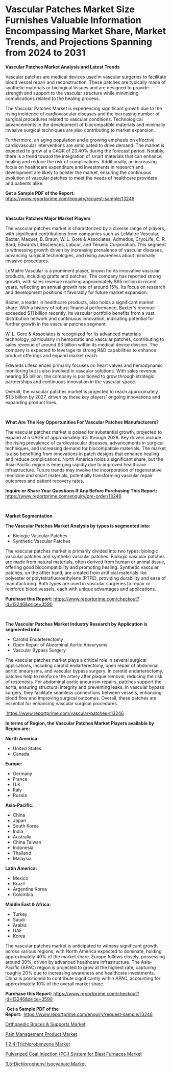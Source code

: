 <p><h1>Vascular Patches Market Size Furnishes Valuable Information Encompassing Market Share, Market Trends, and Projections Spanning from 2024 to 2031</h1></p><p><strong>Vascular Patches Market Analysis and Latest Trends</strong></p>
<p><p>Vascular patches are medical devices used in vascular surgeries to facilitate blood vessel repair and reconstruction. These patches are typically made of synthetic materials or biological tissues and are designed to provide strength and support to the vascular structure while minimizing complications related to the healing process. </p><p>The Vascular Patches Market is experiencing significant growth due to the rising incidence of cardiovascular diseases and the increasing number of surgical procedures related to vascular conditions. Technological advancements in the development of biocompatible materials and minimally invasive surgical techniques are also contributing to market expansion. </p><p>Furthermore, an aging population and a growing emphasis on effective cardiovascular interventions are anticipated to drive demand. The market is expected to grow at a CAGR of 23.40% during the forecast period. Notably, there is a trend toward the integration of smart materials that can enhance healing and reduce the risk of complications. Additionally, an increasing focus on healthcare expenditure and investments in research and development are likely to bolster the market, ensuring the continuous evolution of vascular patches to meet the needs of healthcare providers and patients alike.</p></p>
<p><strong>Get a Sample PDF of the Report:&nbsp;</strong> <a href="https://www.reportprime.com/enquiry/request-sample/13246">https://www.reportprime.com/enquiry/request-sample/13246</a></p>
<p>&nbsp;</p>
<p><strong>Vascular Patches Major Market Players</strong></p>
<p><p>The vascular patches market is characterized by a diverse range of players, with significant contributions from companies such as LeMaitre Vascular, Baxter, Maquet, B. Braun, W. L. Gore & Associates, Admedus, CryoLife, C. R. Bard, Edwards Lifesciences, Labcor, and Terumo Corporation. This segment is witnessing growth driven by increasing prevalence of vascular diseases, advancing surgical technologies, and rising awareness about minimally invasive procedures.</p><p>LeMaitre Vascular is a prominent player, known for its innovative vascular products, including grafts and patches. The company has reported strong growth, with sales revenue reaching approximately $65 million in recent years, reflecting an annual growth rate of around 15%. Its focus on research and development positions it favorably for future market expansion.</p><p>Baxter, a leader in healthcare products, also holds a significant market share. With a history of robust financial performance, Baxter's revenue exceeded $11 billion recently. Its vascular portfolio benefits from a vast distribution network and continuous innovation, indicating potential for further growth in the vascular patches segment.</p><p>W. L. Gore & Associates is recognized for its advanced materials technology, particularly in hemostatic and vascular patches, contributing to sales revenue of around $3 billion within its medical device division. The company is expected to leverage its strong R&D capabilities to enhance product offerings and expand market reach.</p><p>Edwards Lifesciences primarily focuses on heart valves and hemodynamic monitoring but is also involved in vascular solutions. With sales revenue nearing $5 billion, the company is positioned to grow through strategic partnerships and continuous innovation in the vascular space.</p><p>Overall, the vascular patches market is projected to reach approximately $1.5 billion by 2027, driven by these key players' ongoing innovations and expanding product lines.</p></p>
<p>&nbsp;</p>
<p><strong>What Are The Key Opportunities For Vascular Patches Manufacturers?</strong></p>
<p><p>The vascular patches market is poised for substantial growth, projected to expand at a CAGR of approximately 6% through 2028. Key drivers include the rising prevalence of cardiovascular diseases, advancements in surgical techniques, and increasing demand for biocompatible materials. The market is also benefiting from innovations in patch designs that enhance healing and reduce complications. North America holds a significant share, but the Asia-Pacific region is emerging rapidly due to improved healthcare infrastructure. Future trends may involve the incorporation of regenerative medicine and smart materials, potentially transforming vascular repair outcomes and patient recovery rates.</p></p>
<p><strong>Inquire or Share Your Questions If Any Before Purchasing This Report:</strong> <a href="https://www.reportprime.com/enquiry/pre-order/13246">https://www.reportprime.com/enquiry/pre-order/13246</a></p>
<p>&nbsp;</p>
<p><strong>Market Segmentation</strong></p>
<p><strong>The Vascular Patches Market Analysis by types is segmented into:</strong></p>
<p><ul><li>Biologic Vascular Patches</li><li>Synthetic Vascular Patches</li></ul></p>
<p><p>The vascular patches market is primarily divided into two types: biologic vascular patches and synthetic vascular patches. Biologic vascular patches are made from natural materials, often derived from human or animal tissue, offering good biocompatibility and promoting healing. Synthetic vascular patches, on the other hand, are created from artificial materials like polyester or polytetrafluoroethylene (PTFE), providing durability and ease of manufacturing. Both types are used in vascular surgeries to repair or reinforce blood vessels, each with unique advantages and applications.</p></p>
<p><strong>Purchase this Report:&nbsp;</strong><a href="https://www.reportprime.com/checkout?id=13246&price=3590">https://www.reportprime.com/checkout?id=13246&price=3590</a></p>
<p>&nbsp;</p>
<p><strong>The Vascular Patches Market Industry Research by Application is segmented into:</strong></p>
<p><ul><li>Carotid Endarterectomy</li><li>Open Repair of Abdominal Aortic Aneurysms</li><li>Vascular Bypass Surgery</li></ul></p>
<p><p>The vascular patches market plays a critical role in several surgical applications, including carotid endarterectomy, open repair of abdominal aortic aneurysms, and vascular bypass surgery. In carotid endarterectomy, patches help to reinforce the artery after plaque removal, reducing the risk of restenosis. For abdominal aortic aneurysm repairs, patches support the aorta, ensuring structural integrity and preventing leaks. In vascular bypass surgery, they facilitate seamless connections between vessels, enhancing blood flow and improving surgical outcomes. Overall, these patches are essential for enhancing vascular surgical procedures.</p></p>
<p><a href="https://www.reportprime.com/vascular-patches-r13246">&nbsp;https://www.reportprime.com/vascular-patches-r13246</a></p>
<p><strong>In terms of Region, the Vascular Patches Market Players available by Region are:</strong></p>
<p>
    <p> <strong> North America: </strong>
        <ul>
            <li>United States</li>
            <li>Canada</li>
        </ul>
        </p> 
    <p> <strong> Europe: </strong>
        <ul>
            <li>Germany</li>
            <li>France</li>
            <li>U.K.</li>
            <li>Italy</li>
            <li>Russia</li>
        </ul>
        </p> 
    <p> <strong> Asia-Pacific: </strong>
        <ul>
            <li>China</li>
            <li>Japan</li>
            <li>South Korea</li>
            <li>India</li>
            <li>Australia</li>
            <li>China Taiwan</li>
            <li>Indonesia</li>
            <li>Thailand</li>
            <li>Malaysia</li>
        </ul>
        </p> 
    <p> <strong> Latin America: </strong>
        <ul>
            <li>Mexico</li>
            <li>Brazil</li>
            <li>Argentina Korea</li>
            <li>Colombia</li>
        </ul>
        </p> 
    <p> <strong> Middle East & Africa: </strong>
        <ul>
            <li>Turkey</li>
            <li>Saudi</li>
            <li>Arabia</li>
            <li>UAE</li>
            <li>Korea</li>
        </ul>
    </p>
    </p>
<p><p>The vascular patches market is anticipated to witness significant growth across various regions, with North America expected to dominate, holding approximately 40% of the market share. Europe follows closely, possessing around 30%, driven by advanced healthcare infrastructure. The Asia-Pacific (APAC) region is projected to grow at the highest rate, capturing roughly 20% due to increasing awareness and healthcare investments. China is positioned to contribute significantly within APAC, accounting for approximately 10% of the overall market share.</p></p>
<p><strong>Purchase this Report: </strong><a href="https://www.reportprime.com/checkout?id=13246&price=3590">https://www.reportprime.com/checkout?id=13246&price=3590</a></p>
<p>&nbsp;<strong>Get a Sample PDF of the Report:&nbsp;&nbsp;</strong><a href="https://www.reportprime.com/enquiry/request-sample/13246">https://www.reportprime.com/enquiry/request-sample/13246</a></p>
<p><strong></strong></p>
<p><p><a href="https://github.com/gdfhhhj/Market-Research-Report-List-6/blob/main/orthopedic-braces-supports-market.md">Orthopedic Braces & Supports Market</a></p><p><a href="https://www.linkedin.com/pulse/pain-management-product-industry-sector-market-dynamics-future-fc8tf?trackingId=eY3iqS%2FgS%2FG%2BZTnaEVL8gQ%3D%3D">Pain Management Product Market</a></p><p><a href="https://issuu.com/reportprime-2/docs/124-trichlorobenzene-market-size-20_3620da7e50a5c6">1,2,4-Trichlorobenzene Market</a></p><p><a href="https://medium.com/@joeyojholms59/pulverized-coal-injection-pci-system-for-blast-furnaces-industry-analysis-report-its-market-size-7fe295c78e28">Pulverized Coal Injection (PCI) System for Blast Furnaces Market</a></p><p><a href="https://issuu.com/reportprime-2/docs/35-dichlorophenyl-isocyanate-market_a9136869cf444e">3,5-Dichlorophenyl Isocyanate Market</a></p></p>